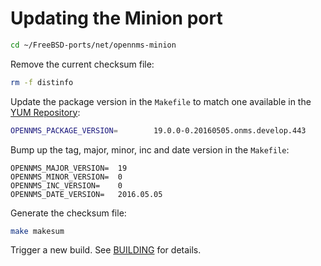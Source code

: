 # Updating the Minion port

```sh
cd ~/FreeBSD-ports/net/opennms-minion
```

Remove the current checksum file:

```sh
rm -f distinfo
```

Update the package version in the `Makefile` to match one available in the  [YUM Repository](http://yum.opennms.org/bleeding/common/opennms/):

```sh
OPENNMS_PACKAGE_VERSION=        19.0.0-0.20160505.onms.develop.443
```

Bump up the tag, major, minor, inc and date version in the `Makefile`:

```
OPENNMS_MAJOR_VERSION=  19
OPENNMS_MINOR_VERSION=  0
OPENNMS_INC_VERSION=    0
OPENNMS_DATE_VERSION=   2016.05.05
```

Generate the checksum file:

```sh
make makesum
```

Trigger a new build. See [BUILDING](BUILDING.md) for details.
